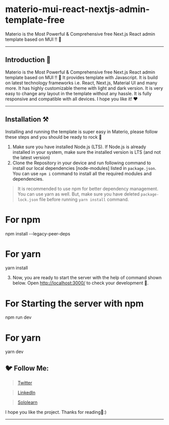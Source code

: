 # materio-mui-react-nextjs-admin-template-free
Materio is the Most Powerful &amp; Comprehensive free Next.js React admin template based on MUI !! 🚀
<hr/>

## Introduction 🚀
Materio is the Most Powerful & Comprehensive free Next.js React admin template based on MUI !! 🚀
It provides template with Javascript.
It is build on latest technology frameworks i.e. React, Next.js, Material UI and many more.
It has highly customizable theme with light and dark version.
It is very easy to change any layout in the template without any hassle.
It is fully responsive and compatible with all devices.
I hope you like it! ❤️

<hr/>

## Installation ⚒️

Installing and running the template is super easy in Materio, please follow these steps and you should be ready to rock 🤘

1. Make sure you have installed Node.js (LTS). If Node.js is already installed in your system, make sure the installed version is LTS (and not the latest version)
2. Clone the Repository in your device and run following command to install our local dependencies [node-modules] listed in `package.json`. 
You can use `npm i` command to install all the required modules and dependencies.

> It is recommended to use npm for better dependency management. 
You can use yarn as well. But, make sure you have deleted `package-lock.json` file before running `yarn install` command.


# For npm
npm install --legacy-peer-deps

# For yarn
yarn install

3. Now, you are ready to start the server with the help of command shown below. Open [http://localhost:3000/](http://localhost:3000/) to check your development 🚀.

# For Starting the server with npm 
npm run dev

# For yarn
yarn dev

## 🐦 Follow Me:

> [Twitter](https://twitter.com/HemantkEtc116)

> [LinkedIn](https://www.linkedin.com/in/hemant-kumbhalkar-87393b235/)

> [Sololearn](https://www.sololearn.com/profile/24572821)

I hope you like the project. Thanks for reading🙋:)
<hr/>
<br/>
